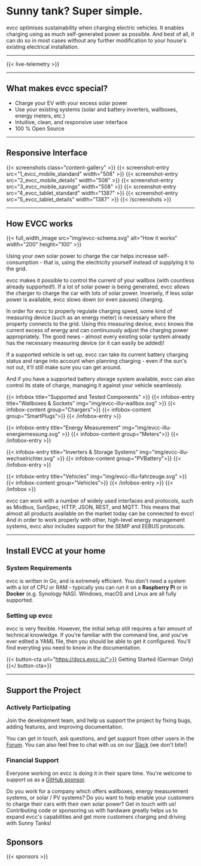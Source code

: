 # Sunny tank? Super simple.

evcc optimises sustainability when charging electric vehicles.
It enables charging using as much self-generated power as possible.
And best of all, it can do so in most cases without any further modification to your house's existing electrical installation.

---

{{< live-telemetry >}}

---

## What makes evcc special?

- Charge your EV with your excess solar power
- Use your existing systems (solar and battery inverters, wallboxes, energy meters, etc.)
- Intuitive, clean, and responsive user interface
- 100 % Open Source

---

## Responsive Interface

{{< screenshots class="content-gallery" >}}
{{< screenshot-entry src="1_evcc_mobile_standard" width="508" >}}
{{< screenshot-entry src="2_evcc_mobile_details" width="508" >}}
{{< screenshot-entry src="3_evcc_mobile_savings" width="508" >}}
{{< screenshot-entry src="4_evcc_tablet_standard" width="1387" >}}
{{< screenshot-entry src="5_evcc_tablet_details" width="1387" >}}
{{< /screenshots >}}

---

## How EVCC works

{{< full_width_image src="img/evcc-schema.svg" alt="How it works" width="200" height="100" >}}

Using your own solar power to charge the car helps increase self-consumption - that is, using the electricity yourself instead of supplying it to the grid.

evcc makes it possible to control the current of your wallbox (with countless already supported!). If a lot of solar power is being generated, evcc allows the charger to charge the car with lots of solar power. Inversely, if less solar power is available, evcc slows down (or even pauses) charging.

In order for evcc to properly regulate charging speed, some kind of measuring device (such as an energy meter) is necessary where the property connects to the grid. Using this measuring device, evcc knows the current excess of energy and can continuously adjust the charging power appropriately. The good news - almost every existing solar system already has the necessary measuring device (or it can easily be added)!

If a supported vehicle is set up, evcc can take its current battery charging status and range into account when planning charging - even if the sun's not out, it'll still make sure you can get around.

And if you have a supported battery storage system available, evcc can also control its state of charge, managing it against your vehicle seamlessly.

{{< infobox title="Supported and Tested Components" >}}
{{< infobox-entry title="Wallboxes & Sockets" img="img/evcc-illu-wallbox.svg" >}}
{{< infobox-content group="Chargers">}}
{{< infobox-content group="SmartPlugs">}}
{{< /infobox-entry >}}

{{< infobox-entry title="Energy Measurement" img="img/evcc-illu-energiemessung.svg" >}}
{{< infobox-content group="Meters">}}
{{< /infobox-entry >}}

{{< infobox-entry title="Inverters & Storage Systems" img="img/evcc-illu-wechselrichter.svg" >}}
{{< infobox-content group="PVBattery">}}
{{< /infobox-entry >}}

{{< infobox-entry title="Vehicles" img="img/evcc-illu-fahrzeuge.svg" >}}
{{< infobox-content group="Vehicles">}}
{{< /infobox-entry >}}
{{< /infobox >}}

evcc can work with a number of widely used interfaces and protocols, such as Modbus, SunSpec, HTTP, JSON, REST, and MQTT.
This means that almost all products available on the market today can be connected to evcc!
And in order to work properly with other, high-level energy management systems, evcc also includes support for the SEMP and EEBUS protocols.

---

## Install EVCC at your home

### System Requirements

evcc is written in Go, and is extremely efficient. You don't need a system with a lot of CPU or RAM - typically you can run it on a **Raspberry Pi** or in **Docker** (e.g. Synology NAS). Windows, macOS and Linux are all fully supported.


### Setting up evcc

evcc is very flexible. However, the initial setup still requires a fair amount of technical knowledge. If you're familiar with the command line, and you've ever edited a YAML file, then you should be able to get it configured. You'll find everyting you need to know in the documentation.

{{< button-cta url="https://docs.evcc.io/">}}
Getting Started (German Only)
{{</ button-cta>}}

---

## Support the Project

### Actively Participating

Join the development team, and help us support the project by fixing bugs, adding features, and improving documentation.

You can get in touch, ask questions, and get support from other users in the [Forum](https://github.com/evcc-io/evcc/discussions). You can also feel free to chat with us on our [Slack](/slack) (we don't bite!)

### Financial Support

Everyone working on evcc is doing it in their spare time. You're welcome to support us as a [GitHub sponsor](https://docs.evcc.io/docs/sponsorship).

Do you work for a company which offers wallboxes, energy measurement systems, or solar / PV systems? Do you want to help enable your customers to charge their cars with their own solar power? Get in touch with us! Contributing code or sponsoring us with hardware greatly helps us to expand evcc's capabilities and get more customers charging and driving with Sunny Tanks!

## Sponsors

{{< sponsors >}}
